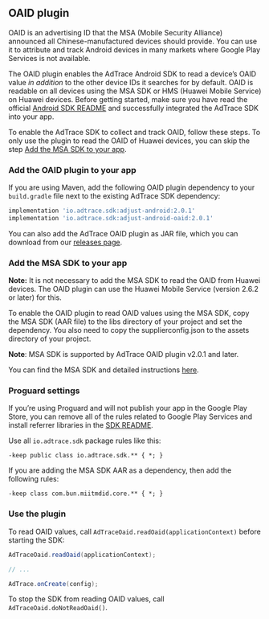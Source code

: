 ## OAID plugin

OAID is an advertising ID that the MSA (Mobile Security Alliance) announced all Chinese-manufactured devices should provide. You can use it to attribute and track Android devices in many markets where Google Play Services is not available.

The OAID plugin enables the AdTrace Android SDK to read a device’s OAID value _in addition_ to the other device IDs it searches for by default. OAID is readable on all devices using the MSA SDK or HMS (Huawei Mobile Service) on Huawei devices.
Before getting started, make sure you have read the official [Android SDK README][readme] and successfully integrated the AdTrace SDK into your app.

To enable the AdTrace SDK to collect and track OAID, follow these steps. To only use the plugin to read the OAID of Huawei devices, you can skip the step [Add the MSA SDK to your app](#add-msa-sdk).

### Add the OAID plugin to your app

If you are using Maven, add the following OAID plugin dependency to your `build.gradle` file next to the existing AdTrace SDK dependency:

```groovy
implementation 'io.adtrace.sdk:adjust-android:2.0.1'
implementation 'io.adtrace.sdk:adjust-android-oaid:2.0.1'
```

You can also add the AdTrace OAID plugin as JAR file, which you can download from our [releases page][releases].

### <a id="add-msa-sdk"></a>Add the MSA SDK to your app

**Note:** It is not necessary to add the MSA SDK to read the OAID from Huawei devices. The OAID plugin can use the Huawei Mobile Service (version 2.6.2 or later) for this.

To enable the OAID plugin to read OAID values using the MSA SDK, copy the MSA SDK (AAR file) to the libs directory of your project and set the dependency. You also need to copy the supplierconfig.json to the assets directory of your project.

**Note**: MSA SDK is supported by AdTrace OAID plugin v2.0.1 and later.

You can find the MSA SDK and detailed instructions [here][msasdk].

### Proguard settings

If you’re using Proguard and will not publish your app in the Google Play Store, you can remove all of the rules related to Google Play Services and install referrer libraries in the [SDK README][readme proguard].

Use all `io.adtrace.sdk` package rules like this:

```
-keep public class io.adtrace.sdk.** { *; }
```

If you are adding the MSA SDK AAR as a dependency, then add the following rules:

```
-keep class com.bun.miitmdid.core.** { *; }
```

### Use the plugin

To read OAID values, call `AdTraceOaid.readOaid(applicationContext)` before starting the SDK:

```java
AdTraceOaid.readOaid(applicationContext);

// ...

AdTrace.onCreate(config);
```

To stop the SDK from reading OAID values, call `AdTraceOaid.doNotReadOaid()`.

[readme]: ../../../README.md
[releases]: https://github.com/adtrace/adtrace_sdk_android/releases
[readme proguard]: https://github.com/adtrace/adtrace_sdk_android/tree/beta#qs-proguard
[msasdk]: http://www.msa-alliance.cn/col.jsp?id=120
